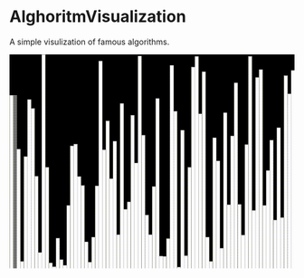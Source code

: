 # AlghoritmVisualization

A simple visulization of famous algorithms.

![Insertion sort](/Sorting/InsertionSortVisualization/IMG_8541.gif)

